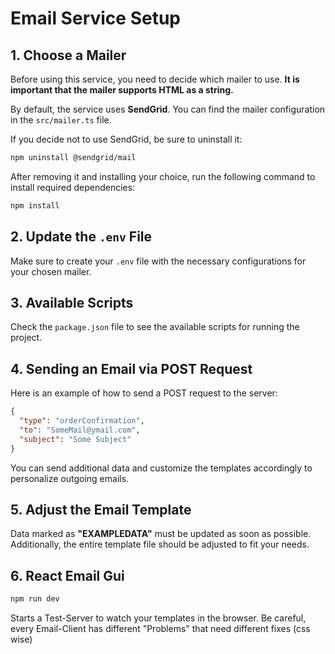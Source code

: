 # Email Service Setup

## 1. Choose a Mailer
Before using this service, you need to decide which mailer to use. **It is important that the mailer supports HTML as a string.**

By default, the service uses **SendGrid**. You can find the mailer configuration in the `src/mailer.ts` file.

If you decide not to use SendGrid, be sure to uninstall it:
```sh
npm uninstall @sendgrid/mail
```
After removing it and installing your choice, run the following command to install required dependencies:
```sh
npm install
```

## 2. Update the `.env` File
Make sure to create your `.env` file with the necessary configurations for your chosen mailer.

## 3. Available Scripts
Check the `package.json` file to see the available scripts for running the project.

## 4. Sending an Email via POST Request
Here is an example of how to send a POST request to the server:
```json
{
  "type": "orderConfirmation",
  "to": "SomeMail@ymail.com",
  "subject": "Some Subject"
}
```
You can send additional data and customize the templates accordingly to personalize outgoing emails.

## 5. Adjust the Email Template
Data marked as **"EXAMPLEDATA"** must be updated as soon as possible. Additionally, the entire template file should be adjusted to fit your needs.

## 6. React Email Gui
```sh
npm run dev
```
Starts a Test-Server to watch your templates in the browser.
Be careful, every Email-Client has different "Problems" that need different fixes (css wise)